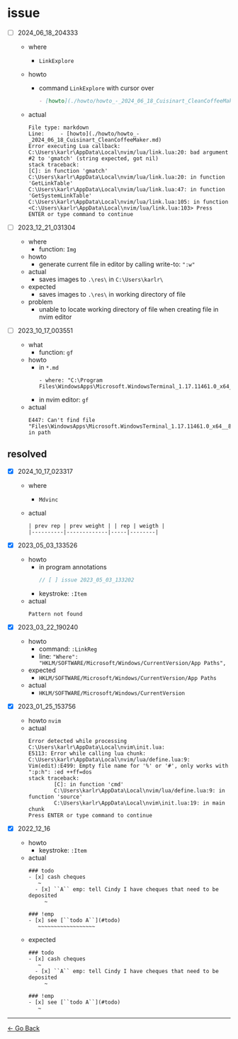 # issue

- [ ] 2024_06_18_204333
  - where
    - ``LinkExplore``
  - howto
    - command ``LinkExplore`` with cursor over

      ```markdown
      - [howto](./howto/howto_-_2024_06_18_Cuisinart_CleanCoffeeMaker.md)
      ```

  - actual

    ```text
    File type: markdown
    Line:     - [howto](./howto/howto_-_2024_06_18_Cuisinart_CleanCoffeeMaker.md)                                                Error executing Lua callback: C:\Users\karlr\AppData\Local\nvim/lua/link.lua:20: bad argument #2 to 'gmatch' (string expected, got nil)                                                                                                                   stack traceback:                                                                                                                     [C]: in function 'gmatch'                                                                                                    C:\Users\karlr\AppData\Local\nvim/lua/link.lua:20: in function 'GetLinkTable'                                                C:\Users\karlr\AppData\Local\nvim/lua/link.lua:47: in function 'GetSystemLinkTable'                                          C:\Users\karlr\AppData\Local\nvim/lua/link.lua:105: in function <C:\Users\karlr\AppData\Local\nvim/lua/link.lua:103> Press ENTER or type command to continue
    ```

- [ ] 2023_12_21_031304
  - where
    - function: ``Img``
  - howto
    - generate current file in editor by calling write-to: ``":w"``
  - actual
    - saves images to ``.\res\`` in ``C:\Users\karlr\``
  - expected
    - saves images to ``.\res\`` in working directory of file
  - problem
    - unable to locate working directory of file when creating file in nvim editor

- [ ] 2023_10_17_003551
  - what
    - function: ``gf``
  - howto
    - in ``*.md``
      ```
      - where: "C:\Program Files\WindowsApps\Microsoft.WindowsTerminal_1.17.11461.0_x64__8wekyb3d8bbwe\ProfileIcons"
      ```
    - in nvim editor: ``gf``
  - actual
    ```
    E447: Can't find file "Files\WindowsApps\Microsoft.WindowsTerminal_1.17.11461.0_x64__8wekyb3d8bbwe\ProfileIcons" in path
    ```

## resolved

- [x] 2024_10_17_023317
  - where
    - ``Mdvinc``
  - actual

    ```text
    | prev rep | prev weight | | rep | weigth |
    |----------|-------------|-----|--------|
    ```

- [x] 2023_05_03_133526
  - howto
    - in program annotations
      ```cpp
      // [ ] issue 2023_05_03_133202
      ```
    - keystroke: ``:Item``
  - actual
    ```
    Pattern not found
    ```

- [x] 2023_03_22_190240
  - howto
    - command: ``:LinkReg``
    - line: ``"Where": "HKLM/SOFTWARE/Microsoft/Windows/CurrentVersion/App Paths",``
  - expected
    - ``HKLM/SOFTWARE/Microsoft/Windows/CurrentVersion/App Paths``
  - actual
    - ``HKLM/SOFTWARE/Microsoft/Windows/CurrentVersion``

- [x] 2023_01_25_153756
  - howto
    ``nvim``
  - actual
    ```
    Error detected while processing C:\Users\karlr\AppData\Local\nvim\init.lua:
    E5113: Error while calling lua chunk: C:\Users\karlr\AppData\Local\nvim/lua/define.lua:9: Vim(edit):E499: Empty file name for '%' or '#', only works with ":p:h": :ed ++ff=dos
    stack traceback:
            [C]: in function 'cmd'
            C:\Users\karlr\AppData\Local\nvim/lua/define.lua:9: in function 'source'
            C:\Users\karlr\AppData\Local\nvim\init.lua:19: in main chunk
    Press ENTER or type command to continue
    ```

- [x] 2022_12_16
  - howto
    - keystroke: ``:Item``
  - actual
    ```
    ### todo
    - [x] cash cheques
       ~
      - [x] ``A`` emp: tell Cindy I have cheques that need to be deposited
         ~

    ### !emp
    - [x] see [``todo A``](#todo)
       ~~~~~~~~~~~~~~~~~~
    ```
  - expected
    ```
    ### todo
    - [x] cash cheques
       ~
      - [x] ``A`` emp: tell Cindy I have cheques that need to be deposited
         ~

    ### !emp
    - [x] see [``todo A``](#todo)
       ~
    ```

---
[← Go Back](../readme.md)
